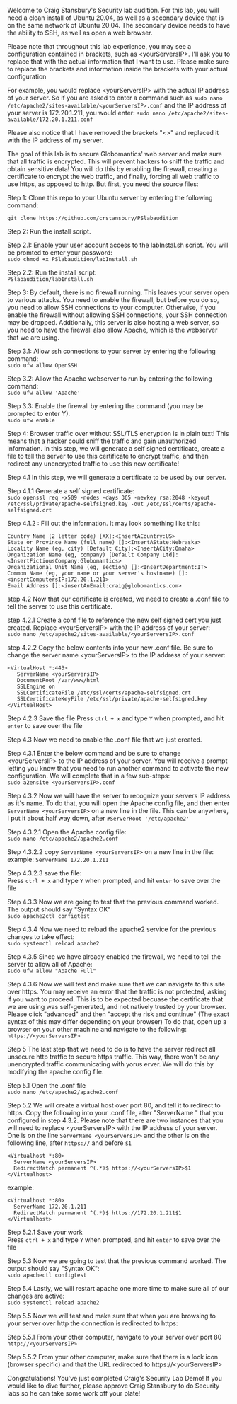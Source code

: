 Welcome to Craig Stansbury's Security lab audition. For this lab, you will need a clean install of Ubuntu 20.04, as well as a secondary device that is on the same network of Ubuntu 20.04. The secondary device needs to have the ability to SSH, as well as open a web browser.

Please note that throughout this lab experience, you may see a configuration contained in brackets, such as \<yourServersIP>. I'll ask you to replace that with the actual information that I want to use. Please make sure to replace the brackets and information inside the brackets with your actual configuration

For example, you would replace \<yourServersIP> with the actual IP address of your server. So if you are asked to enter a command such as `sudo nano /etc/apache2/sites-available/<yourServersIP>.conf` and the IP address of your server is 172.20.1.211, you would enter:
`sudo nano /etc/apache2/sites-available/172.20.1.211.conf`

Please also notice that I have removed the brackets "<>" and replaced it with the IP address of my server. 

The goal of this lab is to secure Globomantics' web server and make sure that all traffic is encrypted. This will prevent hackers to sniff the traffic and obtain sensitive data! You will do this by enabling the firewall, creating a certificate to encrypt the web traffic, and finally, forcing all web traffic to use https, as opposed to http. But first, you need the source files:

Step 1: Clone this repo to your Ubuntu server by entering the following command:

`git clone https://github.com/crstansbury/PSlabaudition`

Step 2: Run the install script.

Step 2.1: Enable your user account access to the labInstal.sh script. You will be promted to enter your password:  
`sudo chmod +x PSlabaudition/labInstall.sh`

Step 2.2: Run the install script:   
`PSlabaudition/labInstall.sh`

Step 3: By default, there is no firewall running. This leaves your server open to various attacks. You need to enable the firewall, but before you do so, you need to allow SSH connections to your computer. Otherwise, if you enable the firewall without allowing SSH connections, your SSH connection may be dropped. Addtionally, this server is also hosting a web server, so you need to have the firewall also allow Apache, which is the webserver that we are using. 

Step 3.1: Allow ssh connections to your server by entering the following command:  
`sudo ufw allow OpenSSH`

Step 3.2: Allow the Apache webserver to run by entering the following command:  
`sudo ufw allow 'Apache'`

Step 3.3: Enable the firewall by entering the command (you may be prompted to enter Y).  
`sudo ufw enable`

Step 4: Browser traffic over without SSL/TLS encryption is in plain text! This means that a hacker could sniff the traffic and gain unauthorized information. In this step, we will generate a self signed certificate, create a file to tell the server to use this certificate to encrypt traffic, and then redirect any unencrypted traffic to use this new certificate!

Step 4.1 In this step, we will generate a certificate to be used by our server.

Step 4.1.1 Generate a self signed certificate:  
`sudo openssl req -x509 -nodes -days 365 -newkey rsa:2048 -keyout /etc/ssl/private/apache-selfsigned.key -out /etc/ssl/certs/apache-selfsigned.crt`

Step 4.1.2 : Fill out the information. It may look something like this:  

	Country Name (2 letter code) [XX]:<InsertACountry:US>  
	State or Province Name (full name) []:<InsertAState:Nebraska>  
	Locality Name (eg, city) [Default City]:<InsertACity:Omaha>  
	Organization Name (eg, company) [Default Company Ltd]:<InsertFictiousCompany:Globomantics>  
	Organizational Unit Name (eg, section) []:<InsertDepartment:IT>  
	Common Name (eg, your name or your server's hostname) []:<insertComputersIP:172.20.1.211>  
	Email Address []:<insertAnEmail:craig@globomantics.com>  

step 4.2 Now that our certificate is created, we need to create a .conf file to tell the server to use this certificate.

step 4.2.1 Create a conf file to reference the new self signed cert you just created. Replace \<yourServersIP> with the IP address of your server:  
`sudo nano /etc/apache2/sites-available/<yourServersIP>.conf`

step 4.2.2 Copy the below contents into your new .conf file. Be sure to change the server name \<yourServersIP> to the IP address of your server:  

	<VirtualHost *:443>  
	   ServerName <yourServersIP>  
	   DocumentRoot /var/www/html  
	   SSLEngine on  
	   SSLCertificateFile /etc/ssl/certs/apache-selfsigned.crt  
	   SSLCertificateKeyFile /etc/ssl/private/apache-selfsigned.key  
	</VirtualHost>  

Step 4.2.3 Save the file
Press `ctrl + x` and type `Y` when prompted, and hit `enter` to save over the file

Step 4.3 Now we need to enable the .conf file that we just created. 

Step 4.3.1 Enter the below command and be sure to change \<yourServersIP> to the IP address of your server. You will receive a prompt letting you know that you need to run another command to activate the new configuration. We will complete that in a few sub-steps:  
`sudo a2ensite <yourServersIP>.conf`

Step 4.3.2 Now we will have the server to recognize your servers IP address as it's name. To do that, you will open the Apache config file, and then enter `ServerName <yourServersIP>` on a new line in the file. This can be anywhere, I put it about half way down, after `#ServerRoot '/etc/apache2' `  

Step 4.3.2.1 Open the Apache config file:  
`sudo nano /etc/apache2/apache2.conf`

Step 4.3.2.2 copy `ServerName <yourServersIP>` on a new line in the file:  
example: `ServerName 172.20.1.211`

Step 4.3.2.3 save the file:  
Press `ctrl + x` and type `Y` when prompted, and hit `enter` to save over the file  

Step 4.3.3 Now we are going to test that the previous command worked. The output should say "Syntax OK"  
`sudo apache2ctl configtest`

Step 4.3.4 Now we need to reload the apache2 service for the previous changes to take effect:  
`sudo systemctl reload apache2`

Step 4.3.5 Since we have already enabled the firewall, we need to tell the server to allow all of Apache:  
`sudo ufw allow "Apache Full"`

Step 4.3.6 Now we will test and make sure that we can navigate to this site over https. You may receive an error that the traffic is not protected, asking if you want to proceed. This is to be expected becuase the certificate that we are using was self-generated, and not natively trusted by your browser. Please click "advanced" and then "accept the risk and continue" (The exact syntax of this may differ depending on your browser)
To do that, open up a browser on your other machine and navigate to the following:
`https://<yourServersIP>`

Step 5 The last step that we need to do is to have the server redirect all unsecure http traffic to secure https traffic. This way, there won't be any unencrypted traffic communicating with yorus erver. We will do this by modifying the apache config file.

Step 5.1 Open the .conf file  
`sudo nano /etc/apache2/apache2.conf`

Step 5.2 We will create a virtual host over port 80, and tell it to redirect to https. Copy the following into your .conf file, after "ServerName <yourServersIP>" that you configured in step 4.3.2. Please note that there are two instances that you will need to replace \<yourServersIP> with the IP address of your server. One is on the line `ServerName <yourServersIP>` and the other is on the following line, after `https://` and before `$1`

	<Virtualhost *:80>
	  ServerName <yourServersIP>
	  RedirectMatch permanent ^(.*)$ https://<yourServersIP>$1
	</Virtualhost>
		
example:

	<Virtualhost *:80>
	  ServerName 172.20.1.211
	  RedirectMatch permanent ^(.*)$ https://172.20.1.211$1
	</Virtualhost>

Step 5.2.1 Save your work  
Press `ctrl + x` and type `Y` when prompted, and hit `enter` to save over the file

Step 5.3 Now we are going to test that the previous command worked. The output should say "Syntax OK":  
`sudo apachectl configtest`

Step 5.4 Lastly, we will restart apache one more time to make sure all of our changes are active:  
`sudo systemctl reload apache2`

Step 5.5 Now we will test and make sure that when you are browsing to your server over http the connection is redirected to https:  
		
Step 5.5.1 From your other computer, navigate to your server over port 80  
`http://<yourServersIP>`
		
Step 5.5.2 From your other computer, make sure that there is a lock icon (browser specific) and that the URL redirected to https://\<yourServersIP>
		

Congratulations! You've just completed Craig's Security Lab Demo! If you would like to dive further, please approve Craig Stansbury to do Security labs so he can take some work off your plate!

